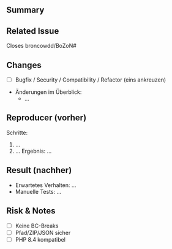 ## Summary
<!-- 1–2 Sätze: Was wurde geändert und warum? -->

## Related Issue
Closes broncowdd/BoZoN#<NR>  <!-- Upstream-Issue; bei eigenem Repo ggf. entfernen -->

## Changes
- [ ] Bugfix / Security / Compatibility / Refactor (eins ankreuzen)
- Änderungen im Überblick:
  - …

## Reproducer (vorher)
Schritte:
1. …
2. …
Ergebnis: …

## Result (nachher)
- Erwartetes Verhalten: …
- Manuelle Tests: …

## Risk & Notes
- [ ] Keine BC-Breaks
- [ ] Pfad/ZIP/JSON sicher
- [ ] PHP 8.4 kompatibel
